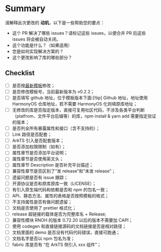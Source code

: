 <!-- 感谢您提交PR！请按照模板填写，以便审阅者可以轻松理解和评估代码变更的影响。Thanks for submitting a pull request! We appreciate you spending the time to work on these changes. Please follow the template so that the reviewers can easily understand what the code changes affect -->

# Summary

请解释此次更改的 **动机**，以下是一些帮助您的要点：

- 这个 PR 解决了哪些 issues？请标记这些 issues，以便合并 PR 后这些 issues 将会被自动关闭。
- 这个功能是什么？（如果适用）
- 您是如何实现解决方案的？
- 这个更改影响了库的哪些部分？

## Checklist

<!-- 检查项, 请自行排查并打钩, 通过: [X] -->

- [ ] 是否按[最新模板](../zh-cn/model.md)修改；
- [ ] 是否修改模板号，当前最新版本为 v0.2.2；
- [ ] 是否填写 github 地址，位于模板版本下面:[!tip] Github 地址，地址使用 HarmonyOS 仓库地址，若不需要 HarmonyOS 化则填原库地址；
- [ ] 无修改的库是否指定版本，直接可复用社区代码，不涉及各类平台判断（platfrom、文件平台后缀等）的库，npm install & yarn add 需要指定验证的版本；
- [ ] 是否列全所有暴露属性和接口（含不支持的）；
- [ ] Link 路径是否配套；
- [ ] ArkTS 引入是否配套版本；
- [ ] 是否添加权限限制（如有）；
- [ ] 属性章节是否添加平台说明；
- [ ] 属性章节是否使用英文头；
- [ ] 属性章节 Description 是否补充平台描述；
- [ ] 兼容性章节是否区别了“发 release”和“未发 release”；
- [ ] 遗留问题是否有 issue 跟踪；
- [ ] 开源协议是否和原库原库一致（LICENSE）；
- [ ] 有引入原生端代码和依赖是否和 npm 的包名一致；
- [ ] API、静态方法、属性的表格是否按照模板的格式；
- [ ] 不支持属性是否有做问题遗留；
- [ ] 文档是否使用了 prettier 格式化；
- [ ] release 超链接的载体是否为完整库名 + Release;
- [ ] 兼容性模块 RNOH 的版本 0.72.20 以后的版本不需要加 CAPI；
- [ ] 使用 codegen 和直接链接源码的文档链接是否是相对路径；
- [ ] 文档里面的 demo 是否没有代码代码错误，直接可跑通；
- [ ] 文档名字是否以 npm 包名为准；
- [ ] fabric 库是否有 “在 ArkTS 侧引入 xxx 组件”；
